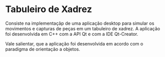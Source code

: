 # Tabuleiro de Xadrez
Consiste na implementaçãp de uma aplicação desktop para simular os movimentos e capturas de peças em um tabuleiro de xadrez. A aplicação foi desenvolvida em C++ com a API Qt e com a IDE Qt-Creator.

Vale salientar, que a aplicação foi desenvolvida em acordo com o paradigma de orientação a objetos.
